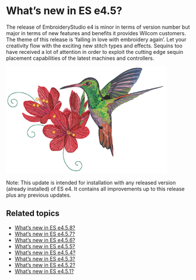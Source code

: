 # What’s new in ES e4.5?

The release of EmbroideryStudio e4 is minor in terms of version number but major in terms of new features and benefits it provides Wilcom customers. The theme of this release is ‘falling in love with embroidery again’. Let your creativity flow with the exciting new stitch types and effects. Sequins too have received a lot of attention in order to exploit the cutting edge sequin placement capabilities of the latest machines and controllers.

![e4.5_HeroDesign.png](assets/e4.5_HeroDesign.png)

Note: This update is intended for installation with any released version (already installed) of ES e4\. It contains all improvements up to this release plus any previous updates.

## Related topics

- [What’s new in ES e4.5.8?](What’s_new_in_ES_e4_5_8)
- [What’s new in ES e4.5.7?](What’s_new_in_ES_e4_5_7)
- [What’s new in ES e4.5.6?](What’s_new_in_ES_e4_5_6)
- [What’s new in ES e4.5.5?](What’s_new_in_ES_e4_5_5)
- [What’s new in ES e4.5.4?](What’s_new_in_ES_e4_5_4)
- [What’s new in ES e4.5.3?](What’s_new_in_ES_e4_5_3)
- [What’s new in ES e4.5.2?](What’s_new_in_ES_e4_5_2)
- [What’s new in ES e4.5.1?](What’s_new_in_ES_e4_5_1)
